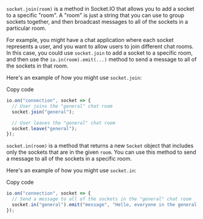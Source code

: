 `socket.join(room)` is a method in Socket.IO that allows you to add a socket to a specific "room". A "room" is just a string that you can use to group sockets together, and then broadcast messages to all of the sockets in a particular room.

For example, you might have a chat application where each socket represents a user, and you want to allow users to join different chat rooms. In this case, you could use `socket.join` to add a socket to a specific room, and then use the `io.in(room).emit(...)` method to send a message to all of the sockets in that room.

Here's an example of how you might use `socket.join`:

Copy code

```js
io.on("connection", socket => {
  // User joins the "general" chat room
  socket.join("general");

  // User leaves the "general" chat room
  socket.leave("general");
});
```

`socket.in(room)` is a method that returns a new `Socket` object that includes only the sockets that are in the given `room`. You can use this method to send a message to all of the sockets in a specific room.

Here's an example of how you might use `socket.in`:

Copy code

```js
io.on("connection", socket => {
  // Send a message to all of the sockets in the "general" chat room
  socket.in("general").emit("message", "Hello, everyone in the general room!");
});
```
